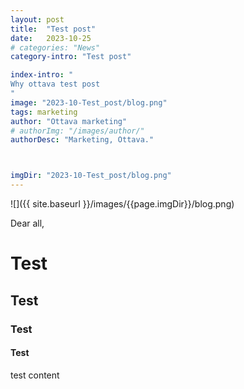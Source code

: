 ```yaml
---
layout: post
title:  "Test post"
date:   2023-10-25
# categories: "News"
category-intro: "Test post"

index-intro: "
Why ottava test post
"
image: "2023-10-Test_post/blog.png"
tags: marketing
author: "Ottava marketing"
# authorImg: "/images/author/"
authorDesc: "Marketing, Ottava."



imgDir: "2023-10-Test_post/blog.png"
---
```


![]({{ site.baseurl }}/images/{{page.imgDir}}/blog.png)

Dear all, 

# Test
## Test
### Test
#### Test

test content
